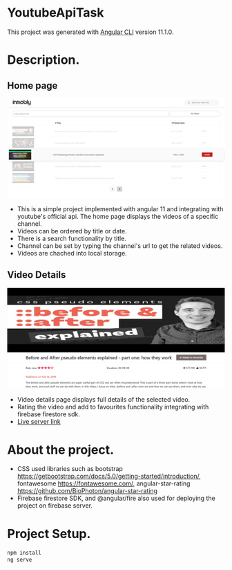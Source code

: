 # YoutubeApiTask

This project was generated with [Angular CLI](https://github.com/angular/angular-cli) version 11.1.0.

# Description.
## Home page
<img src="screenshots/home.PNG">

- This is a simple project implemented with angular 11 and integrating with youtube's official api. The home page displays the videos of a specific channel.
- Videos can be ordered by title or date.
- There is a search functionality by title.
- Channel can be set by typing the channel's url to get the related videos.
- Videos are chached into local storage.

## Video Details
<img src="screenshots/videoDetails.PNG">

- Video details page displays full details of the selected video.
- Rating the video and add to favourites functionality integrating with firebase firestore sdk.
- [Live server link](https://fir-webapp-8001a.web.app/)

# About the project.
- CSS used libraries such as bootstrap https://getbootstrap.com/docs/5.0/getting-started/introduction/, fontawesome https://fontawesome.com/, angular-star-rating https://github.com/BioPhoton/angular-star-rating
- Firebase firestore SDK, and @angular/fire also used for deploying the project on firebase server.

# Project Setup.
```
npm install
ng serve
```
